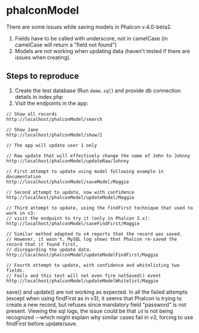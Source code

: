# phalconModel

There are some issues while saving models in Phalcon v.4.0-beta2.

1. Fields have to be called with underscore, not in camelCase (in camelCase will return a "field not found")
2. Models are not working when updating data (haven't tested if there are issues when creating).

## Steps to reproduce

1. Create the test database (Run `demo.sql`) and provide db connection details in index.php
2. Visit the endpoints in the app:

```
// Show all records
http://localhost/phalconModel/search

// Show Jane
http://localhost/phalconModel/show/2

// The app will update user 1 only

// Raw update that will effectively change the name of John to Johnny
http://localhost/phalconModel/updateRaw/Johnny

// First attempt to update using model following example in documentation
http://localhost/phalconModel/saveModel/Maggie

// Second attempt to update, now with confidence
http://localhost/phalconModel/updateModel/Maggie

// Third attempt to update, using the findFirst technique that used to work in v3: 
// visit the endpoint to try it (only in Phalcon 3.x):
http://localhost/phalconModel/saveFindFirst/Maggie

// Similar method adapted to v4 reports that the record was saved. 
// However, it wasn't. MySQL log shows that Phalcon re-saved the record that it found first, 
// disregarding the update data.
http://localhost/phalconModel/updateModelFindFirst/Maggie

// Fourth attempt to update, with confidence and whitelisting two fields.
// Fails and this test will not even fire notSaved() event
http://localhost/phalconModel/updateModelWhitelist/Maggie

```

save() and update() are not working as expected. In all the failed attempts (except when using findFirst as in v3), it seems that Phalcon is trying to create a new record, but refuses since mandatory field "password" is not present. Viewing the sql logs, the issue could be that `id` is not being recognized --which might explain why similar cases fail in v3, forcing to use findFirst before update/save.

